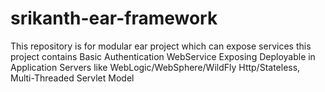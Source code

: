 # srikanth-ear-framework
This repository is for modular ear project which can expose services
this project contains 
  Basic Authentication 
  WebService Exposing
  Deployable in Application Servers like WebLogic/WebSphere/WildFly
  Http/Stateless,  Multi-Threaded Servlet Model
